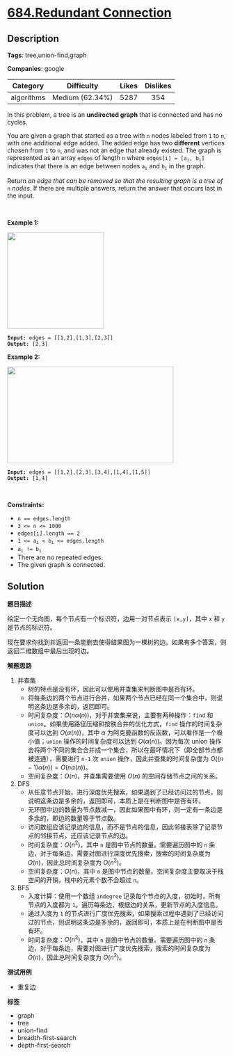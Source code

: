 # [684.Redundant Connection](https://leetcode.com/problems/redundant-connection/description/)

## Description

**Tags**: tree,union-find,graph

**Companies**: google

|  Category  |   Difficulty    | Likes | Dislikes |
| :--------: | :-------------: | :---: | :------: |
| algorithms | Medium (62.34%) | 5287  |   354    |

<p>In this problem, a tree is an <strong>undirected graph</strong> that is connected and has no cycles.</p>
<p>You are given a graph that started as a tree with <code>n</code> nodes labeled from <code>1</code> to <code>n</code>, with one additional edge added. The added edge has two <strong>different</strong> vertices chosen from <code>1</code> to <code>n</code>, and was not an edge that already existed. The graph is represented as an array <code>edges</code> of length <code>n</code> where <code>edges[i] = [a<sub>i</sub>, b<sub>i</sub>]</code> indicates that there is an edge between nodes <code>a<sub>i</sub></code> and <code>b<sub>i</sub></code> in the graph.</p>
<p>Return <em>an edge that can be removed so that the resulting graph is a tree of </em><code>n</code><em> nodes</em>. If there are multiple answers, return the answer that occurs last in the input.</p>
<p>&nbsp;</p>
<p><strong class="example">Example 1:</strong></p>
<img alt="" src="https://assets.leetcode.com/uploads/2021/05/02/reduntant1-1-graph.jpg" style="width: 222px; height: 222px;" />
<pre><code><strong>Input:</strong> edges = [[1,2],[1,3],[2,3]]
<strong>Output:</strong> [2,3]</code></pre>
<p><strong class="example">Example 2:</strong></p>
<img alt="" src="https://assets.leetcode.com/uploads/2021/05/02/reduntant1-2-graph.jpg" style="width: 382px; height: 222px;" />
<pre><code><strong>Input:</strong> edges = [[1,2],[2,3],[3,4],[1,4],[1,5]]
<strong>Output:</strong> [1,4]</code></pre>
<p>&nbsp;</p>
<p><strong>Constraints:</strong></p>
<ul>
  <li><code>n == edges.length</code></li>
  <li><code>3 &lt;= n &lt;= 1000</code></li>
  <li><code>edges[i].length == 2</code></li>
  <li><code>1 &lt;= a<sub>i</sub> &lt; b<sub>i</sub> &lt;= edges.length</code></li>
  <li><code>a<sub>i</sub> != b<sub>i</sub></code></li>
  <li>There are no repeated edges.</li>
  <li>The given graph is connected.</li>
</ul>

## Solution

**题目描述**

给定一个无向图，每个节点有一个标识符，边用一对节点表示 `[x,y]`，其中 `x` 和 `y` 是节点的标识符。

现在要求你找到并返回一条能删去使得结果图为一棵树的边。如果有多个答案，则返回二维数组中最后出现的边。

**解题思路**

1. 并查集
   - 树的特点是没有环，因此可以使用并查集来判断图中是否有环。
   - 将每条边的两个节点进行合并，如果两个节点已经在同一个集合中，则说明这条边是多余的，返回即可。
   - 时间复杂度：$O(n\alpha(n))$，对于并查集来说，主要有两种操作：`find` 和 `union`。如果使用路径压缩和按秩合并的优化方式，`find` 操作的时间复杂度可以达到 $O(\alpha(n))$，其中 $\alpha$ 为阿克曼函数的反函数，可以看作是一个极小值；`union` 操作的时间复杂度可以达到 $O(\alpha(n))$。因为每次 union 操作会将两个不同的集合合并成一个集合，所以在最坏情况下（即全部节点都被连通），需要进行 `n-1` 次 `union` 操作，因此并查集的时间复杂度为 $O((n-1)\alpha(n))=O(n\alpha(n))$。
   - 空间复杂度：$O(n)$，并查集需要使用 $O(n)$ 的空间存储节点之间的关系。
2. DFS
   - 从任意节点开始，进行深度优先搜索，如果遇到了已经访问过的节点，则说明这条边是多余的，返回即可，本质上是在判断图中是否有环。
   - 无环图中边的数量为节点数减一，因此如果图中有环，则一定有一条边是多余的，即边的数量等于节点数。
   - 访问数组应该记录边的信息，而不是节点的信息，因此邻接表除了记录节点的邻接节点，还应该记录节点的边。
   - 时间复杂度：$O(n^2)$，其中 `n` 是图中节点的数量。需要遍历图中的 `n` 条边，对于每条边，需要对图进行深度优先搜索，搜索的时间复杂度为 $O(n)$，因此总时间复杂度为 $O(n^2)$。
   - 空间复杂度：$O(n)$，其中 `n` 是图中节点的数量。空间复杂度主要取决于栈空间的开销，栈中的元素个数不会超过 `n`。
3. BFS
   - 入度计算：使用一个数组 `indegree` 记录每个节点的入度，初始时，所有节点的入度都为 `1`。遍历每条边，根据边的关系，更新节点的入度信息。
   - 通过入度为 `1` 的节点进行广度优先搜索，如果搜索过程中遇到了已经访问过的节点，则说明这条边是多余的，返回即可，本质上是在判断图中是否有环。
   - 时间复杂度：$O(n^2)$，其中 `n` 是图中节点的数量。需要遍历图中的 `n` 条边，对于每条边，需要对图进行广度优先搜索，搜索的时间复杂度为 $O(n)$，因此总时间复杂度为 $O(n^2)$。

**测试用例**

- 重复边

**标签**

- graph
- tree
- union-find
- breadth-first-search
- depth-first-search
